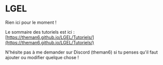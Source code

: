 # LGEL

Rien ici pour le moment !

Le sommaire des tutoriels est ici : [https://theman6.github.io/LGEL/Tutoriels/](https://theman6.github.io/LGEL/Tutoriels/)

N'hésite pas à me demander sur Discord (theman6) si tu penses qu'il faut ajouter ou modifier quelque chose !
